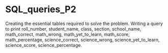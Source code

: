 # SQL_queries_P2

Creating the essential tables required to solve the problem.
Writing a query to print roll_number, student_name, class, section, school_name, math_correct, math_wrong, math_yet_to_learn, math_score, math_percentage,
science_correct, science_wrong, science_yet_to_learn, science_score, science_percentage.
